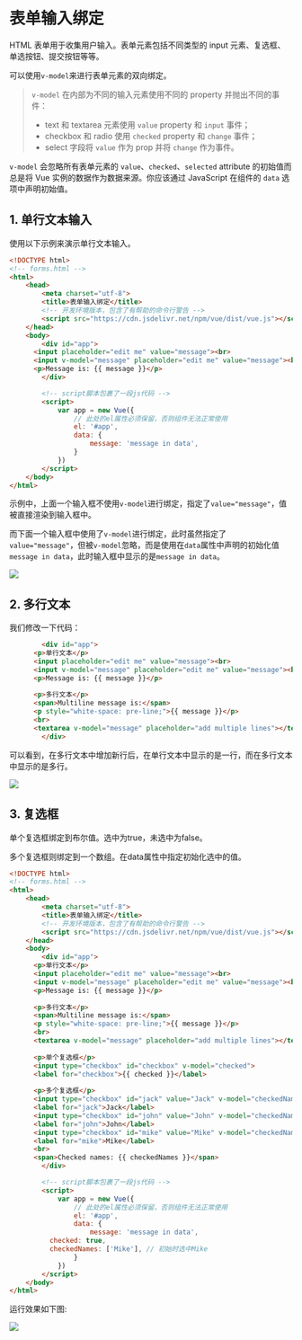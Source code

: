 # 表单输入绑定

HTML 表单用于收集用户输入。表单元素包括不同类型的 input 元素、复选框、单选按钮、提交按钮等等。

可以使用`v-model`来进行表单元素的双向绑定。

> `v-model` 在内部为不同的输入元素使用不同的 property 并抛出不同的事件：
>
> - text 和 textarea 元素使用 `value` property 和 `input` 事件；
> - checkbox 和 radio 使用 `checked` property 和 `change` 事件；
> - select 字段将 `value` 作为 prop 并将 `change` 作为事件。

`v-model` 会忽略所有表单元素的 `value`、`checked`、`selected` attribute 的初始值而总是将 Vue 实例的数据作为数据来源。你应该通过 JavaScript 在组件的 `data` 选项中声明初始值。

## 1. 单行文本输入

使用以下示例来演示单行文本输入。

```html
<!DOCTYPE html>
<!-- forms.html -->
<html>
	<head>
		<meta charset="utf-8">
		<title>表单输入绑定</title>
		<!-- 开发环境版本，包含了有帮助的命令行警告 -->
		<script src="https://cdn.jsdelivr.net/npm/vue/dist/vue.js"></script>
	</head>
	<body>
		<div id="app">
      <input placeholder="edit me" value="message"><br>
      <input v-model="message" placeholder="edit me" value="message"><br>
      <p>Message is: {{ message }}</p>
		</div>

		<!-- script脚本包裹了一段js代码 -->
		<script>
			var app = new Vue({
				// 此处的el属性必须保留，否则组件无法正常使用
				el: '#app',
				data: {
					message: 'message in data',
				}	
			})
		</script>
	</body>
</html>

```

示例中，上面一个输入框不使用`v-model`进行绑定，指定了`value="message"`，值被直接渲染到输入框中。

而下面一个输入框中使用了`v-model`进行绑定，此时虽然指定了`value="message"`，但被`v-model`忽略，而是使用在`data`属性中声明的初始化值`message in data`，此时输入框中显示的是`message in data`。

![](https://meizhaohui.gitee.io/imagebed/img/20210616221833.png)

## 2. 多行文本

我们修改一下代码：

```html
		<div id="app">
      <p>单行文本</p>
      <input placeholder="edit me" value="message"><br>
      <input v-model="message" placeholder="edit me" value="message"><br>
      <p>Message is: {{ message }}</p>
      
      <p>多行文本</p>
      <span>Multiline message is:</span>
      <p style="white-space: pre-line;">{{ message }}</p>
      <br>
      <textarea v-model="message" placeholder="add multiple lines"></textarea>
		</div>
```

可以看到，在多行文本中增加新行后，在单行文本中显示的是一行，而在多行文本中显示的是多行。

![](https://meizhaohui.gitee.io/imagebed/img/20210616223008.png)

## 3. 复选框

单个复选框绑定到布尔值。选中为true，未选中为false。

多个复选框则绑定到一个数组。在data属性中指定初始化选中的值。

```html
<!DOCTYPE html>
<!-- forms.html -->
<html>
	<head>
		<meta charset="utf-8">
		<title>表单输入绑定</title>
		<!-- 开发环境版本，包含了有帮助的命令行警告 -->
		<script src="https://cdn.jsdelivr.net/npm/vue/dist/vue.js"></script>
	</head>
	<body>
		<div id="app">
      <p>单行文本</p>
      <input placeholder="edit me" value="message"><br>
      <input v-model="message" placeholder="edit me" value="message"><br>
      <p>Message is: {{ message }}</p>
      
      <p>多行文本</p>
      <span>Multiline message is:</span>
      <p style="white-space: pre-line;">{{ message }}</p>
      <br>
      <textarea v-model="message" placeholder="add multiple lines"></textarea>
      
      <p>单个复选框</p>
      <input type="checkbox" id="checkbox" v-model="checked">
      <label for="checkbox">{{ checked }}</label>
      
      <p>多个复选框</p>
      <input type="checkbox" id="jack" value="Jack" v-model="checkedNames">
      <label for="jack">Jack</label>
      <input type="checkbox" id="john" value="John" v-model="checkedNames">
      <label for="john">John</label>
      <input type="checkbox" id="mike" value="Mike" v-model="checkedNames">
      <label for="mike">Mike</label>
      <br>
      <span>Checked names: {{ checkedNames }}</span>
		</div>

		<!-- script脚本包裹了一段js代码 -->
		<script>
			var app = new Vue({
				// 此处的el属性必须保留，否则组件无法正常使用
				el: '#app',
				data: {
					message: 'message in data',
          checked: true,
          checkedNames: ['Mike'], // 初始时选中Mike
				}	
			})
		</script>
	</body>
</html>

```

运行效果如下图:

![](https://meizhaohui.gitee.io/imagebed/img/20210616224352.png)

